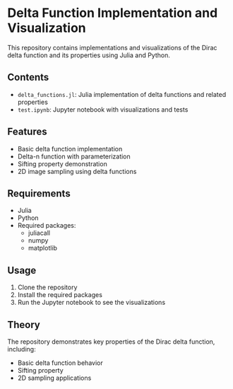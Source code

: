# Delta Function Implementation and Visualization

This repository contains implementations and visualizations of the Dirac delta function and its properties using Julia and Python.

## Contents

- `delta_functions.jl`: Julia implementation of delta functions and related properties
- `test.ipynb`: Jupyter notebook with visualizations and tests

## Features

- Basic delta function implementation
- Delta-n function with parameterization
- Sifting property demonstration
- 2D image sampling using delta functions

## Requirements

- Julia
- Python
- Required packages:
  - juliacall
  - numpy
  - matplotlib

## Usage

1. Clone the repository
2. Install the required packages
3. Run the Jupyter notebook to see the visualizations

## Theory

The repository demonstrates key properties of the Dirac delta function, including:
- Basic delta function behavior
- Sifting property
- 2D sampling applications
